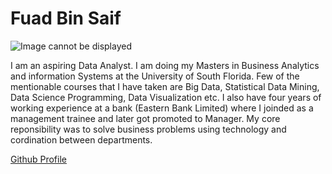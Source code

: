 # Fuad Bin Saif
![Image cannot be displayed](https://github.com/fbsaif007/BigDataAnalytics/assets/125076200/df2c92ce-d2dd-427f-a69a-909da3b2820b)

I am an aspiring Data Analyst. I am doing my Masters in Business Analytics and information Systems at the University of South Florida. Few of the mentionable courses that I have taken are Big Data, Statistical Data Mining, Data Science Programming, Data Visualization etc. I also have four years of working experience at a bank (Eastern Bank Limited) where I joinded as a management trainee and later got promoted to Manager. My core reponsibility was to solve business problems using technology and cordination between departments.

[Github Profile][1]

[1]: https://github.com/fbsaif007

